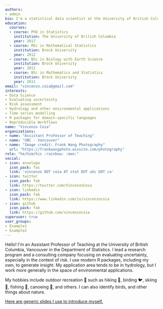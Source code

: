 ```yaml
---
authors:
- admin
bio: I'm a statistical data scientist at the University of British Columbia, Vancouver. 
education:
  courses:
  - course: PhD in Statistics
    institution: The University of British Columbia
    year: 2017
  - course: MSc in Mathematical Statistics
    institution: Brock University
    year: 2012
  - course: BSc in Biology with Earth Science
    institution: Brock University
    year: 2011
  - course: BSc in Mathematics and Statistics
    institution: Brock University
    year: 2011
email: "vincenzo.coia@gmail.com"
interests:
- Data Science
- Evaluating uncertainty
- Risk assessment
- Hydrology and other environmental applications
- Time series modelling
- R packages for domain-specific languages
- Reproducible Workflows
name: "Vincenzo Coia"
organizations:
- name: "Assistant Professor of Teaching"
- name: "UBC - Vancouver"
- name: "Image credit: Frank Wang Photography"
  url: "https://frankwangphoto.wixsite.com/photography"
role: "he/him/his :rainbow: :man:"
social:
- icon: envelope
  icon_pack: fas
  link: 'vincenzo DOT coia AT stat DOT ubc DOT ca'
- icon: twitter
  icon_pack: fab
  link: https://twitter.com/VincenzoCoia
- icon: linkedin
  icon_pack: fab
  link: https://www.linkedin.com/in/vincenzocoia
- icon: github
  icon_pack: fab
  link: https://github.com/vincenzocoia
superuser: true
user_groups:
- Example1
- Example2
---
```


Hello! I'm an Assistant Professor of Teaching at the University of British Columbia, Vancouver in the Department of Statistics. I lead a research program and a consulting company focusing on evaluating uncertainty, especially in the context of risk. I use modern R packages, including my own, to generate insight. My application area tends to be in hydrology, but I work more generally in the space of environmental applications. 

My hobbies include outdoor recreation :evergreen_tree: such as hiking :mans_shoe:, birding :bird:, skiing :ski:, fishing :fishing_pole_and_fish:, canoeing :rowboat:, and others. I can also identify birds, and other things about nature.

[Here are generic slides I use to introduce myself.](about_me.pdf)
